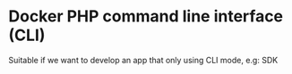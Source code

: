# Docker PHP command line interface (CLI)

Suitable if we want to develop an app that only using CLI mode, e.g: SDK 
